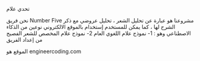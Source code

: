 تحدي علام

نحن فريق Number Five مشروعنا هو عبارة عن تحليل الشعر ، تحليل عروضي مع ذكر الشرح لها ، كما يمكن للمستخدم إستخدام بالموقع الالكتروني نوعين من الذكاء الاصطناعي وهو :
1- نموذج علام اللغوي العام 
2- نموذج علام المخصص للشعر الفصيح من إعداد الفريق

الموقع هو engineercoding.com
